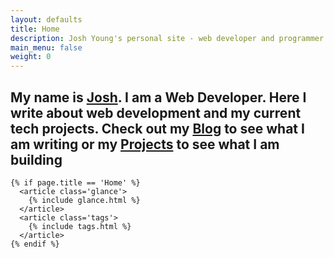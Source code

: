 ```yaml
---
layout: defaults
title: Home
description: Josh Young's personal site - web developer and programmer.
main_menu: false
weight: 0
---
```

<section class='home'>
  <div class='inner-section'>
    <article class='landing'>
      <h2>
        My name is <span><a href='/me'>Josh</a></span>. I am a Web Developer. Here I write
        about web development and my current tech projects. Check out my <a href='/thoughts'>Blog</a>
        to see what I am writing or my <a href='/projects'>Projects</a>
        to see what I am building <div class='home-period'></div>
      </h2>
    </article>

    {% if page.title == 'Home' %}
      <article class='glance'>
        {% include glance.html %}
      </article>
      <article class='tags'>
        {% include tags.html %}
      </article>
    {% endif %}
  </div><!-- inner-section -->
</section>